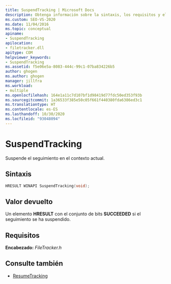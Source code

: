 ```yaml
---
title: SuspendTracking | Microsoft Docs
description: Obtenga información sobre la sintaxis, los requisitos y el valor devuelto para SuspendTracking de MSBuild, que suspende el seguimiento en el contexto actual.
ms.custom: SEO-VS-2020
ms.date: 11/04/2016
ms.topic: conceptual
apiname:
- SuspendTracking
apilocation:
- filetracker.dll
apitype: COM
helpviewer_keywords:
- SuspendTracking
ms.assetid: f5e06e5a-8083-444c-99c1-07ba834226b5
author: ghogen
ms.author: ghogen
manager: jillfra
ms.workload:
- multiple
ms.openlocfilehash: 164e1a11c7d107bf1d98419d77fdc50ed353f93b
ms.sourcegitcommit: 1a36533f385e50c05f661f440380fda6386ed3c1
ms.translationtype: HT
ms.contentlocale: es-ES
ms.lasthandoff: 10/30/2020
ms.locfileid: "93048094"
---
```

# <a name="suspendtracking"></a>SuspendTracking

Suspende el seguimiento en el contexto actual.

## <a name="syntax"></a>Sintaxis

```cpp
HRESULT WINAPI SuspendTracking(void);
```

## <a name="return-value"></a>Valor devuelto

 Un elemento **HRESULT** con el conjunto de bits **SUCCEEDED** si el seguimiento se ha suspendido.

## <a name="requirements"></a>Requisitos

 **Encabezado:** *FileTracker.h*

## <a name="see-also"></a>Consulte también

- [ResumeTracking](../msbuild/resumetracking.md)